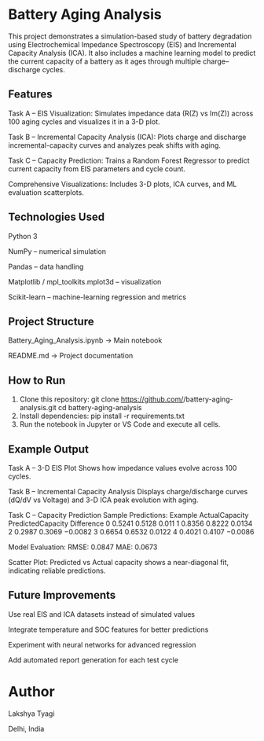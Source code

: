 # Battery Aging Analysis
This project demonstrates a simulation-based study of battery degradation using Electrochemical Impedance Spectroscopy (EIS) and Incremental Capacity Analysis (ICA). It also includes a machine learning model to predict the current capacity of a battery as it ages through multiple charge–discharge cycles.

## Features
Task A – EIS Visualization:
Simulates impedance data (R(Z) vs Im(Z)) across 100 aging cycles and visualizes it in a 3-D plot.

Task B – Incremental Capacity Analysis (ICA):
Plots charge and discharge incremental-capacity curves and analyzes peak shifts with aging.

Task C – Capacity Prediction:
Trains a Random Forest Regressor to predict current capacity from EIS parameters and cycle count.

Comprehensive Visualizations:
Includes 3-D plots, ICA curves, and ML evaluation scatterplots.

## Technologies Used
Python 3

NumPy – numerical simulation

Pandas – data handling

Matplotlib / mpl_toolkits.mplot3d – visualization

Scikit-learn – machine-learning regression and metrics

## Project Structure
Battery_Aging_Analysis.ipynb   → Main notebook

README.md                      → Project documentation

## How to Run
1. Clone this repository:
   git clone https://github.com/<your-username>/battery-aging-analysis.git
   cd battery-aging-analysis
2. Install dependencies:
   pip install -r requirements.txt
3. Run the notebook in Jupyter or VS Code and execute all cells.

## Example Output
Task A – 3-D EIS Plot
Shows how impedance values evolve across 100 cycles.

Task B – Incremental Capacity Analysis
Displays charge/discharge curves (dQ/dV vs Voltage) and 3-D ICA peak evolution with aging.

Task C – Capacity Prediction
Sample Predictions:
Example	ActualCapacity	PredictedCapacity	Difference
   0	      0.5241	         0.5128  	      0.011
   1	      0.8356	         0.8222	        0.0134
   2	      0.2987	         0.3069	       −0.0082
   3	      0.6654	         0.6532	        0.0122
   4	      0.4021	         0.4107	       −0.0086

Model Evaluation:
RMSE: 0.0847
MAE: 0.0673

Scatter Plot:
Predicted vs Actual capacity shows a near-diagonal fit, indicating reliable predictions.

## Future Improvements
Use real EIS and ICA datasets instead of simulated values

Integrate temperature and SOC features for better predictions

Experiment with neural networks for advanced regression

Add automated report generation for each test cycle

# Author
Lakshya Tyagi

Delhi, India
